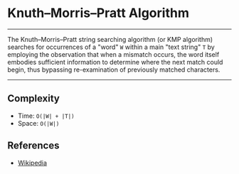 
# Knuth–Morris–Pratt Algorithm

---

The Knuth–Morris–Pratt string searching algorithm (or KMP algorithm) searches for occurrences of a "word" `W` within a main "text string" `T` by employing the observation that when a mismatch occurs, the word itself embodies sufficient information to determine where the next match could begin, thus bypassing re-examination of previously matched characters.

---

## Complexity
   + Time: `O(|W| + |T|)`
   + Space: `O(|W|)`

## References
   + [Wikipedia](https://en.wikipedia.org/wiki/Knuth–Morris–Pratt_algorithm)
